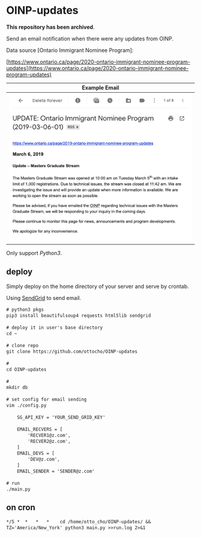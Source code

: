 # OINP-updates

**This repository has been archived**.

Send an email notification when there were any updates from OINP.

Data source [Ontario Immigrant Nominee Program]:

[https://www.ontario.ca/page/2020-ontario-immigrant-nominee-program-updates](https://www.ontario.ca/page/2020-ontario-immigrant-nominee-program-updates)

| Example Email |
| ------------------------------------ |
| ![Example Eamil](example-email.png)  |

Only support *Python3*.

## deploy

Simply deploy on the home directory of your server and serve by crontab.

Using [SendGrid](https://sendgrid.com/) to send email.

``` shell
# python3 pkgs
pip3 install beautifulsoup4 requests html5lib sendgrid

# deploy it in user's base directory
cd ~

# clone repo
git clone https://github.com/ottocho/OINP-updates

#
cd OINP-updates

#
mkdir db

# set config for email sending
vim ./config.py

    SG_API_KEY = 'YOUR_SEND_GRID_KEY'

    EMAIL_RECVERS = [
        'RECVER1@z.com',
        'RECVER2@z.com',
    ]
    EMAIL_DEVS = [
        'DEV@z.com',
    ]
    EMAIL_SENDER = 'SENDER@z.com'

# run
./main.py
```

## on cron

```
*/5 *  *   *   *    cd /home/otto_cho/OINP-updates/ && TZ='America/New_York' python3 main.py >>run.log 2>&1
```
